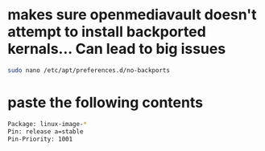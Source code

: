 # makes sure openmediavault doesn't attempt to install backported kernals... Can lead to big issues
```bash
sudo nano /etc/apt/preferences.d/no-backports
```

# paste the following contents
```bash
Package: linux-image-*
Pin: release a=stable
Pin-Priority: 1001
```
